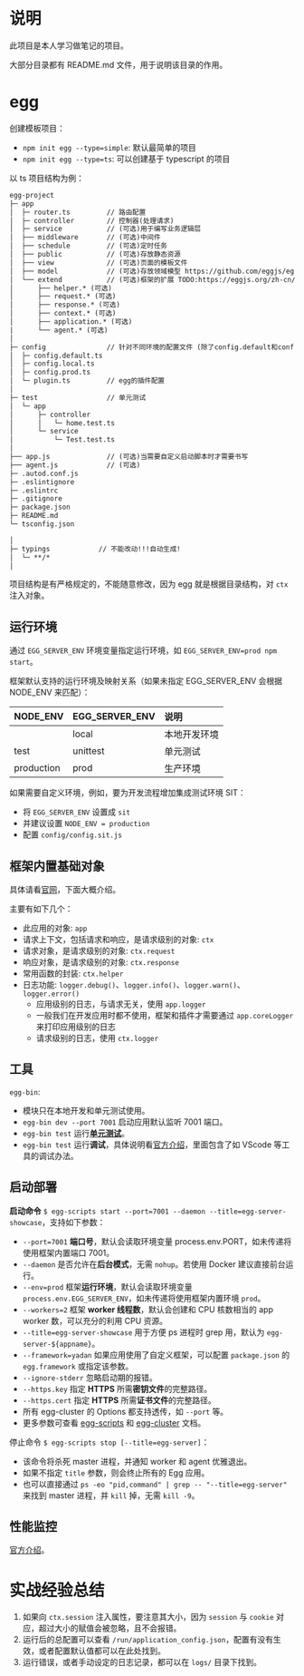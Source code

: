 
# 说明

此项目是本人学习做笔记的项目。

大部分目录都有 README.md 文件，用于说明该目录的作用。

# egg

创建模板项目：

- `npm init egg --type=simple`: 默认最简单的项目
- `npm init egg --type=ts`: 可以创建基于 typescript 的项目

以 ts 项目结构为例：

``` txt
egg-project
├─ app
│  ├─ router.ts         // 路由配置
│  ├─ controller        // 控制器(处理请求)
│  ├─ service           // (可选)用于编写业务逻辑层
│  ├── middleware       // (可选)中间件
│  ├── schedule         // (可选)定时任务
│  ├── public           // (可选)存放静态资源
│  ├── view             // (可选)页面的模板文件
│  ├── model            // (可选)存放领域模型 https://github.com/eggjs/egg-sequelize
│  └── extend           // (可选)框架的扩展 TODO:https://eggjs.org/zh-cn/basics/extend.html
│      ├── helper.* (可选)
│      ├── request.* (可选)
│      ├── response.* (可选)
│      ├── context.* (可选)
│      ├── application.* (可选)
|      └── agent.* (可选)
│
├─ config               // 针对不同环境的配置文件 (除了config.default和config.prod,其他都是可选的)
│  ├─ config.default.ts
│  ├─ config.local.ts
│  ├─ config.prod.ts
│  └─ plugin.ts         // egg的插件配置
│
├─ test                 // 单元测试
│  └─ app
│      ├─ controller
│      │   └─ home.test.ts
│      └─ service
│          └─ Test.test.ts
│
├── app.js              // (可选)当需要自定义启动脚本时才需要书写
├── agent.js            // (可选)
├─ .autod.conf.js
├─ .eslintignore
├─ .eslintrc
├─ .gitignore
├─ package.json
├─ README.md
└─ tsconfig.json

│
├─ typings            // 不能改动!!!自动生成!
│  └─ **/*
│
```

项目结构是有严格规定的，不能随意修改，因为 egg 就是根据目录结构，对 `ctx` 注入对象。

## 运行环境

通过 `EGG_SERVER_ENV` 环境变量指定运行环境，如 `EGG_SERVER_ENV=prod npm start`。

框架默认支持的运行环境及映射关系（如果未指定 EGG_SERVER_ENV 会根据 NODE_ENV 来匹配）：

| NODE_ENV   | EGG_SERVER_ENV | 说明         |
|:-----------|:---------------|:-------------|
|            | local          | 本地开发环境 |
| test       | unittest       | 单元测试     |
| production | prod           | 生产环境     |

如果需要自定义环境，例如，要为开发流程增加集成测试环境 SIT：

- 将 `EGG_SERVER_ENV` 设置成 `sit`
- 并建议设置 `NODE_ENV = production`
- 配置 `config/config.sit.js`

## 框架内置基础对象

具体请看[官网](https://eggjs.org/zh-cn/basics/objects.html)，下面大概介绍。

主要有如下几个：

- 此应用的对象: `app`
- 请求上下文，包括请求和响应，是请求级别的对象: `ctx`
- 请求对象，是请求级别的对象: `ctx.request`
- 响应对象，是请求级别的对象: `ctx.response`
- 常用函数的封装: `ctx.helper`
- 日志功能: `logger.debug()`、`logger.info()`、`logger.warn()`、`logger.error()`
  - 应用级别的日志，与请求无关，使用 `app.logger`
  - 一般我们在开发应用时都不使用，框架和插件才需要通过 `app.coreLogger` 来打印应用级别的日志
  - 请求级别的日志，使用 `ctx.logger`

## 工具

`egg-bin`:

- 模块只在本地开发和单元测试使用。
- `egg-bin dev --port 7001` 启动应用默认监听 7001 端口。
- `egg-bin test` 运行[**单元测试**](./test)。
- `egg-bin test` 运行**调试**，具体说明看[官方介绍](https://eggjs.org/zh-cn/core/development.html#%E4%BD%BF%E7%94%A8-egg-bin-%E8%B0%83%E8%AF%95)，里面包含了如 VScode 等工具的调试办法。

## 启动部署

**启动命令** `$ egg-scripts start --port=7001 --daemon --title=egg-server-showcase`，支持如下参数：

- `--port=7001` **端口号**，默认会读取环境变量 process.env.PORT，如未传递将使用框架内置端口 7001。
- `--daemon` 是否允许在**后台模式**，无需 `nohup`。若使用 Docker 建议直接前台运行。
- `--env=prod` 框架**运行环境**，默认会读取环境变量 `process.env.EGG_SERVER_ENV`，如未传递将使用框架内置环境 `prod`。
- `--workers=2` 框架 **worker 线程数**，默认会创建和 CPU 核数相当的 app worker 数，可以充分的利用 CPU 资源。
- `--title=egg-server-showcase` 用于方便 ps 进程时 grep 用，默认为 `egg-server-${appname}`。
- `--framework=yadan` 如果应用使用了自定义框架，可以配置 `package.json` 的 `egg.framework` 或指定该参数。
- `--ignore-stderr` 忽略启动期的报错。
- `--https.key` 指定 **HTTPS** 所需**密钥文件**的完整路径。
- `--https.cert` 指定 **HTTPS** 所需**证书文件**的完整路径。
- 所有 egg-cluster 的 Options 都支持透传，如 `--port` 等。
- 更多参数可查看 [egg-scripts](https://github.com/eggjs/egg-scripts/) 和 [egg-cluster](https://github.com/eggjs/egg-cluster) 文档。

停止命令 `$ egg-scripts stop [--title=egg-server]`：

- 该命令将杀死 master 进程，并通知 worker 和 agent 优雅退出。
- 如果不指定 `title` 参数，则会终止所有的 Egg 应用。
- 也可以直接通过 `ps -eo "pid,command" | grep -- "--title=egg-server"` 来找到 master 进程，并 `kill` 掉，无需 `kill -9`。

## 性能监控

[官方介绍](https://eggjs.org/zh-cn/core/deployment.html#%E7%9B%91%E6%8E%A7)。

# 实战经验总结

1. 如果向 `ctx.session` 注入属性，要注意其大小，因为 `session` 与 `cookie` 对应，超过大小的赋值会被忽略，且不会报错。
2. 运行后的总配置可以查看 `/run/application_config.json`，配置有没有生效，或者配置默认值都可以在此处找到。
3. 运行错误，或者手动设定的日志记录，都可以在 `logs/` 目录下找到。
